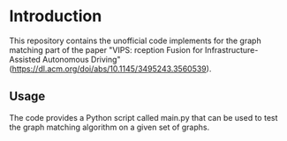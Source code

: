 # Introduction
This repository contains the unofficial code implements for the graph matching part of the paper "VIPS: rception Fusion for Infrastructure-Assisted Autonomous Driving" (https://dl.acm.org/doi/abs/10.1145/3495243.3560539). 

## Usage
The code provides a Python script called main.py that can be used to test the graph matching algorithm on a given set of graphs.
